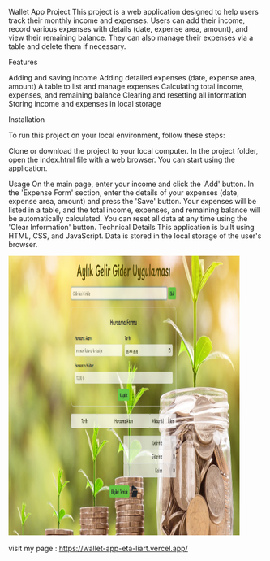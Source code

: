 Wallet App Project
This project is a web application designed to help users track their monthly income and expenses. Users can add their income, record various expenses with details (date, expense area, amount), and view their remaining balance. They can also manage their expenses via a table and delete them if necessary.



Features


Adding and saving income
Adding detailed expenses (date, expense area, amount)
A table to list and manage expenses
Calculating total income, expenses, and remaining balance
Clearing and resetting all information
Storing income and expenses in local storage


Installation


To run this project on your local environment, follow these steps:

Clone or download the project to your local computer.
In the project folder, open the index.html file with a web browser.
You can start using the application.



Usage
On the main page, enter your income and click the 'Add' button.
In the 'Expense Form' section, enter the details of your expenses (date, expense area, amount) and press the 'Save' button.
Your expenses will be listed in a table, and the total income, expenses, and remaining balance will be automatically calculated.
You can reset all data at any time using the 'Clear Information' button.
Technical Details
This application is built using HTML, CSS, and JavaScript. Data is stored in the local storage of the user's browser.


<img src="./Ekran görüntüsü 2024-01-12 014501.png"  width="90.5%" height="550" />


visit my page : https://wallet-app-eta-liart.vercel.app/

